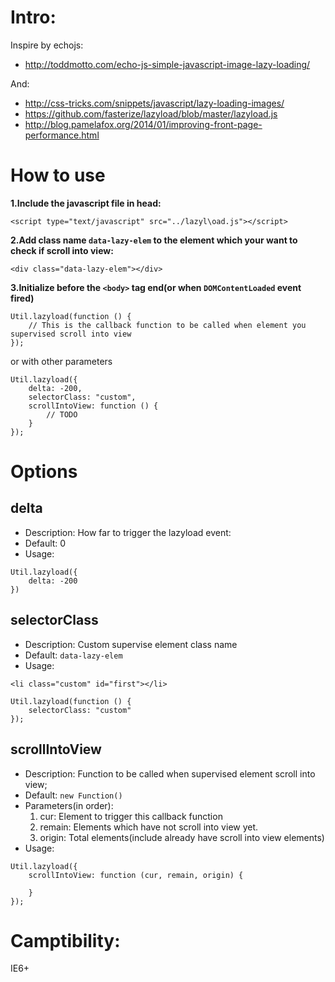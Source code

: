 # Intro:

Inspire by echojs:
- http://toddmotto.com/echo-js-simple-javascript-image-lazy-loading/

And:
- http://css-tricks.com/snippets/javascript/lazy-loading-images/
- https://github.com/fasterize/lazyload/blob/master/lazyload.js
- http://blog.pamelafox.org/2014/01/improving-front-page-performance.html

# How to use

**1.Include the javascript file in head:**

```
<script type="text/javascript" src="../lazyl\oad.js"></script>
```

**2.Add class name `data-lazy-elem` to the element which your want to check if scroll into view:**

```
<div class="data-lazy-elem"></div>
```

**3.Initialize before the `<body>` tag end(or when `DOMContentLoaded` event fired)**

```
Util.lazyload(function () {
	// This is the callback function to be called when element you supervised scroll into view
});
```
or with other parameters

```
Util.lazyload({
	delta: -200,
	selectorClass: "custom",
	scrollIntoView: function () {
		// TODO
	}
});
```

# Options

## delta

- Description: How far to trigger the lazyload event:
- Default: 0
- Usage: 

```
Util.lazyload({
	delta: -200
})
```

## selectorClass

- Description: Custom supervise element class name
- Default: `data-lazy-elem`
- Usage:

```
<li class="custom" id="first"></li>

Util.lazyload(function () {
	selectorClass: "custom"
});
```

## scrollIntoView

- Description: Function to be called when supervised element scroll into view;
- Default: `new Function()`
- Parameters(in order):
	1. cur: Element to trigger this callback function
	2. remain: Elements which have not scroll into view yet.
	3. origin: Total elements(include already have scroll into view elements)
- Usage:

```
Util.lazyload({
	scrollIntoView: function (cur, remain, origin) {

	}
});
```

# Camptibility:

IE6+

